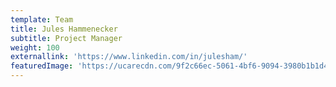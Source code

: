 ```yaml
---
template: Team
title: Jules Hammenecker
subtitle: Project Manager
weight: 100
externallink: 'https://www.linkedin.com/in/julesham/'
featuredImage: 'https://ucarecdn.com/9f2c66ec-5061-4bf6-9094-3980b1b1d4f9/'
---
```


